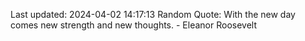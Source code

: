Last updated: 2024-04-02 14:17:13
Random Quote: With the new day comes new strength and new thoughts. - Eleanor Roosevelt